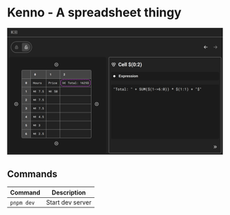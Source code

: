 # Kenno - A spreadsheet thingy

![Screenshot](./doc/img/screenshot.png)

## Commands

| Command    | Description      |
| ---------- | ---------------- |
| `pnpm dev` | Start dev server |
